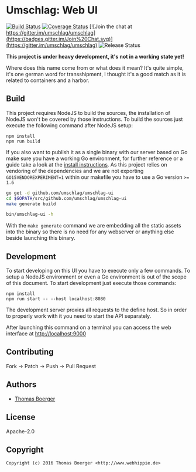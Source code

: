 # Umschlag: Web UI

[![Build Status](http://github.dronehippie.de/api/badges/umschlag/umschlag-ui/status.svg)](http://github.dronehippie.de/umschlag/umschlag-ui)
[![Coverage Status](http://coverage.dronehippie.de/badges/umschlag/umschlag-ui/coverage.svg)](http://coverage.dronehippie.de/umschlag/umschlag-ui)
[![Join the chat at https://gitter.im/umschlag/umschlag](https://badges.gitter.im/Join%20Chat.svg)](https://gitter.im/umschlag/umschlag)
![Release Status](https://img.shields.io/badge/status-beta-yellow.svg?style=flat)

**This project is under heavy development, it's not in a working state yet!**

Where does this name come from or what does it mean? It's quite simple, it's one
german word for transshipment, I thought it's a good match as it is related to
containers and a harbor.


## Build

This project requires NodeJS to build the sources, the installation of NodeJS
won't be covered by those instructions. To build the sources just execute the
following command after NodeJS setup:

```
npm install
npm run build
```

If you also want to publish it as a single binary with our server based on Go
make sure you have a working Go environment, for further reference or a guide
take a look at the [install instructions](http://golang.org/doc/install.html).
As this project relies on vendoring of the dependencies and we are not
exporting `GO15VENDOREXPERIMENT=1` within our makefile you have to use a Go
version `>= 1.6`

```bash
go get -d github.com/umschlag/umschlag-ui
cd $GOPATH/src/github.com/umschlag/umschlag-ui
make generate build

bin/umschlag-ui -h
```

With the `make generate` command we are embedding all the static assets into the
binary so there is no need for any webserver or anything else beside launching
this binary.


## Development

To start developing on this UI you have to execute only a few commands. To setup
a NodeJS environment or even a Go environment is out of the scope of this
document. To start development just execute those commands:

```
npm install
npm run start -- --host localhost:8080
```

The development server proxies all requests to the define host. So in order to
properly work with it you need to start the API separately.

After launching this command on a terminal you can access the web interface at
[http://localhost:9000](http://localhost:9000)


## Contributing

Fork -> Patch -> Push -> Pull Request


## Authors

* [Thomas Boerger](https://github.com/tboerger)


## License

Apache-2.0


## Copyright

```
Copyright (c) 2016 Thomas Boerger <http://www.webhippie.de>
```

